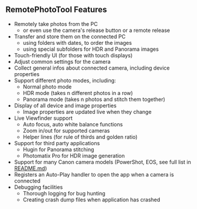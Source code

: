 ## RemotePhotoTool Features ##

- Remotely take photos from the PC
  - or even use the camera's release button or a remote release
- Transfer and store them on the connected PC
  - using folders with dates, to order the images
  - using special subfolders for HDR and Panorama images
- Touch-friendly UI (for those with touch displays)
- Adjust common settings for the camera
- Collect general infos about connected camera, including device properties
- Support different photo modes, including:
  - Normal photo mode
  - HDR mode (takes n different photos in a row)
  - Panorama mode (takes n photos and stitch them together)
- Display of all device and image properties
  - Image properties are updated live when they change
- Live Viewfinder support
  - Auto focus, auto white balance functions
  - Zoom in/out for supported cameras
  - Helper lines (for rule of thirds and golden ratio)
- Support for third party applications
  - Hugin for Panorama stitching
  - Photomatix Pro for HDR image generation
- Support for many Canon camera models (PowerShot, EOS, see full list in [README.md](Readme.md))
- Registers an Auto-Play handler to open the app when a camera is connected
- Debugging facilities
  - Thorough logging for bug hunting
  - Creating crash dump files when application has crashed
